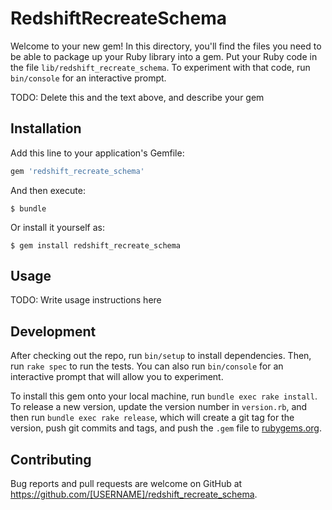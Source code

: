 # RedshiftRecreateSchema

Welcome to your new gem! In this directory, you'll find the files you need to be able to package up your Ruby library into a gem. Put your Ruby code in the file `lib/redshift_recreate_schema`. To experiment with that code, run `bin/console` for an interactive prompt.

TODO: Delete this and the text above, and describe your gem

## Installation

Add this line to your application's Gemfile:

```ruby
gem 'redshift_recreate_schema'
```

And then execute:

    $ bundle

Or install it yourself as:

    $ gem install redshift_recreate_schema

## Usage

TODO: Write usage instructions here

## Development

After checking out the repo, run `bin/setup` to install dependencies. Then, run `rake spec` to run the tests. You can also run `bin/console` for an interactive prompt that will allow you to experiment.

To install this gem onto your local machine, run `bundle exec rake install`. To release a new version, update the version number in `version.rb`, and then run `bundle exec rake release`, which will create a git tag for the version, push git commits and tags, and push the `.gem` file to [rubygems.org](https://rubygems.org).

## Contributing

Bug reports and pull requests are welcome on GitHub at https://github.com/[USERNAME]/redshift_recreate_schema.

